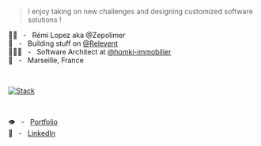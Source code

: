 > I enjoy taking on new challenges and designing customized software solutions !

👋🏼 &nbsp; - &nbsp; Rémi Lopez aka @Zepolimer  
🚀 &nbsp; - &nbsp; Building stuff on [@Relevent](https://github.com/RLevent)  
👨🏻‍💻 &nbsp; - &nbsp; Software Architect at [@homki-immobilier](https://github.com/homki-immobilier)  
📍 &nbsp; - &nbsp; Marseille, France  

<br/>

[![Stack](https://skillicons.dev/icons?i=py,django,ts,react,tailwind,jest,nodejs,mongodb,mysql,postgres,rabbitmq,redis,docker,github,githubactions,sentry,linux,ubuntu&perline=6)](https://skillicons.dev)

<br/>

👁️ &nbsp; - &nbsp; [Portfolio](https://remilopez.com "Go to my personnal portfolio : remilopez.com")  
💬 &nbsp; - &nbsp; [LinkedIn](https://www.linkedin.com/in/remilopez-io "Let's connect")
